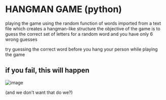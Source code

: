 # HANGMAN GAME (python)
playing the game using the random function of words imported from a text file which creates a hangman-like structure
the objective of the game is to guess the correct set of letters for a random word and you have only 6 wrong guesses


try guessing the correct word before you hang your person while playing the game
## if you fail, this will happen
![image](https://github.com/aakarsh27/hangman/assets/71917139/25d539c1-7c38-4b91-ab46-4263be814365)

(and we don't want that do we?)

